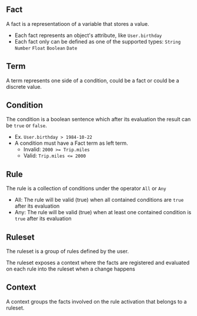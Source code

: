 
## Fact
A fact is a representatioon of a variable that stores a value.

 - Each fact represents an object's attribute, like `User.birthday`
 - Each fact only can be defined as one of the supported types: `String` `Number` `Float` `Boolean` `Date`

## Term
A term represents one side of a condition, could be a fact or could be a discrete value.

## Condition
The condition is a boolean sentence which after its evaluation the result can be `true` or `false`.

 - Ex. `User.birthday > 1984-10-22`
 - A condition must have a Fact term as left term.
    - Invalid: `2000 >= Trip.miles`
    - Valid: `Trip.miles <= 2000`

## Rule
The rule is a collection of conditions under the operator `All` or `Any`

 - All: The rule will be valid (true) when all contained conditions are `true` after its evaluation
 - Any: The rule will be valid (true) when at least one contained condition is `true` after its evaluation

## Ruleset
The ruleset is a group of rules defined by the user. 

The ruleset exposes a context where the facts are registered and evaluated on each rule into the ruleset when a change happens

## Context
A context groups the facts involved on the rule activation that belongs to a ruleset. 


